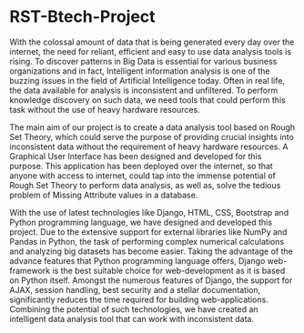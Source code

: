 # RST-Btech-Project

With the colossal amount of data that is being generated every day over the internet, the need for reliant, efficient and easy to use data analysis tools is rising. To discover patterns in Big Data is essential for various business organizations and in fact, Intelligent information analysis is one of the buzzing issues in the field of Artificial Intelligence today. Often in real life, the data available for analysis is inconsistent and unfiltered. To perform knowledge discovery on such data, we need tools that could perform this task without the use of heavy hardware resources.

The main aim of our project is to create a data analysis tool based on Rough Set Theory, which could serve the purpose of providing crucial insights into inconsistent data without the requirement of heavy hardware resources. A Graphical User Interface has been designed and developed for this purpose. This application has been deployed over the internet, so that anyone with access to internet, could tap into the immense potential of Rough Set Theory to perform data analysis, as well as, solve the tedious problem of Missing Attribute values in a database.

With the use of latest technologies like Django, HTML, CSS, Bootstrap and Python programming language, we have designed and developed this project. Due to the extensive support for external libraries like NumPy and Pandas in Python, the task of performing complex numerical calculations and analyzing big datasets has become easier. Taking the advantage of the advance features that Python programming language offers, Django web-framework is the best suitable choice for web-development as it is based on Python itself. Amongst the numerous features of Django, the support for AJAX, session handling, best security and a stellar documentation, significantly reduces the time required for building web-applications. Combining the potential of such technologies, we have created an intelligent data analysis tool that can work with inconsistent data.
